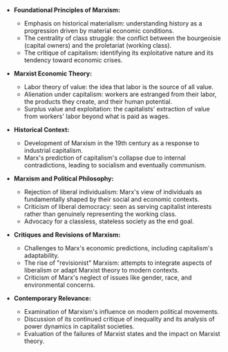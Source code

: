 - **Foundational Principles of Marxism:**
	- Emphasis on historical materialism: understanding history as a progression driven by material economic conditions.
	- The centrality of class struggle: the conflict between the bourgeoisie (capital owners) and the proletariat (working class).
	- The critique of capitalism: identifying its exploitative nature and its tendency toward economic crises.

- **Marxist Economic Theory:**
	- Labor theory of value: the idea that labor is the source of all value.
	- Alienation under capitalism: workers are estranged from their labor, the products they create, and their human potential.
	- Surplus value and exploitation: the capitalists' extraction of value from workers' labor beyond what is paid as wages.

- **Historical Context:**
	- Development of Marxism in the 19th century as a response to industrial capitalism.
	- Marx's prediction of capitalism's collapse due to internal contradictions, leading to socialism and eventually communism.

- **Marxism and Political Philosophy:**
	- Rejection of liberal individualism: Marx's view of individuals as fundamentally shaped by their social and economic contexts.
	- Criticism of liberal democracy: seen as serving capitalist interests rather than genuinely representing the working class.
	- Advocacy for a classless, stateless society as the end goal.

- **Critiques and Revisions of Marxism:**
	- Challenges to Marx's economic predictions, including capitalism's adaptability.
	- The rise of "revisionist" Marxism: attempts to integrate aspects of liberalism or adapt Marxist theory to modern contexts.
	- Criticism of Marx's neglect of issues like gender, race, and environmental concerns.

- **Contemporary Relevance:**
	- Examination of Marxism's influence on modern political movements.
	- Discussion of its continued critique of inequality and its analysis of power dynamics in capitalist societies.
	- Evaluation of the failures of Marxist states and the impact on Marxist theory.
